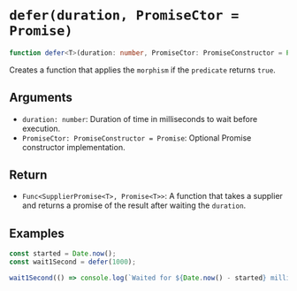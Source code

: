 # `defer(duration, PromiseCtor = Promise)`

```typescript
function defer<T>(duration: number, PromiseCtor: PromiseConstructor = Promise): Func<SupplierPromise<T>, Promise<T>>;
```

Creates a function that applies the `morphism` if the `predicate` returns `true`.

## Arguments

* `duration: number`: Duration of time in milliseconds to wait before execution.
* `PromiseCtor: PromiseConstructor = Promise`: Optional Promise constructor implementation.

## Return

* `Func<SupplierPromise<T>, Promise<T>>`: A function that takes a supplier and returns a promise of the result after waiting the `duration`.

## Examples

```javascript
const started = Date.now();
const wait1Second = defer(1000);

wait1Second(() => console.log(`Waited for ${Date.now() - started} milliseconds`));
```
